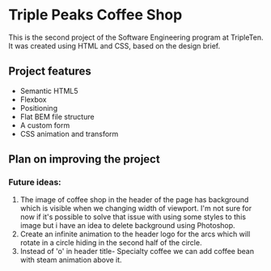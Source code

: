 # Triple Peaks Coffee Shop

This is the second project of the Software Engineering program at TripleTen. It was created using HTML and CSS, based on the design brief.

## Project features

- Semantic HTML5
- Flexbox
- Positioning
- Flat BEM file structure
- A custom form
- CSS animation and transform

## Plan on improving the project

### Future ideas:

1. The image of coffee shop in the header of the page has background which is visible when we changing width of viewport. I'm not sure for now if it's possible to solve that issue with using some styles to this image but i have an idea to delete background using Photoshop.
2. Create an infinite animation to the header logo for the arcs which will rotate in a circle hiding in the second half of the circle.
3. Instead of 'o' in header title- Specialty coffee we can add coffee bean with steam animation above it.
